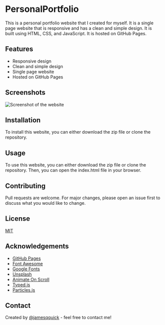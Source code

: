 # PersonalPortfolio


This is a personal portfolio website that I created for myself. It is a single page website that is responsive and has a clean and simple design. It is built using HTML, CSS, and JavaScript. It is hosted on GitHub Pages.

## Features

* Responsive design
* Clean and simple design
* Single page website
* Hosted on GitHub Pages


## Screenshots

![Screenshot of the website]()

## Installation

To install this website, you can either download the zip file or clone the repository.

## Usage

To use this website, you can either download the zip file or clone the repository. Then, you can open the index.html file in your browser.

## Contributing

Pull requests are welcome. For major changes, please open an issue first to discuss what you would like to change.

## License

[MIT](https://choosealicense.com/licenses/mit/)

## Acknowledgements

* [GitHub Pages](https://pages.github.com/)
* [Font Awesome](https://fontawesome.com/)
* [Google Fonts](https://fonts.google.com/)
* [Unsplash](https://unsplash.com/)
* [Animate On Scroll](https://michalsnik.github.io/aos/)
* [Typed.js](https://mattboldt.com/demos/typed-js/)
* [Particles.js](https://vincentgarreau.com/particles.js/)


## Contact

Created by [@jamesqquick](https://twitter.com/jamesqquick) - feel free to contact me!